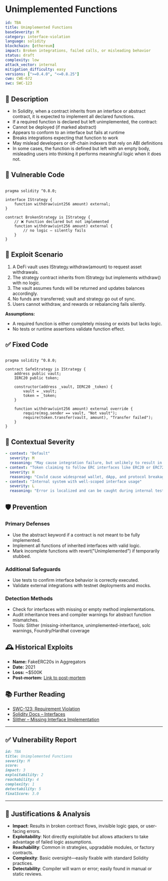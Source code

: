 # Unimplemented Functions

```YAML
id: TBA
title: Unimplemented Functions
baseSeverity: M
category: interface-violation
language: solidity
blockchain: [ethereum]
impact: Broken integrations, failed calls, or misleading behavior
status: draft
complexity: low
attack_vector: internal
mitigation_difficulty: easy
versions: [">=0.4.0", "<=0.8.25"]
cwe: CWE-672
swc: SWC-123
```

## 📝 Description

- In Solidity, when a contract inherits from an interface or abstract contract, it is expected to implement all declared functions. 
- If a required function is declared but left unimplemented, the contract:
- Cannot be deployed (if marked abstract)
- Appears to conform to an interface but fails at runtime
- Breaks integrations expecting that function to work
- May mislead developers or off-chain indexers that rely on ABI definitions
- In some cases, the function is defined but left with an empty body, misleading users into thinking it performs meaningful logic when it does not.

## 🚨 Vulnerable Code

```solidity

pragma solidity ^0.8.0;

interface IStrategy {
    function withdraw(uint256 amount) external;
}

contract BrokenStrategy is IStrategy {
    // ❌ Function declared but not implemented
    function withdraw(uint256 amount) external {
        // no logic – silently fails
    }
}
```

## 🧪 Exploit Scenario

1. A DeFi vault uses IStrategy.withdraw(amount) to request asset withdrawals.
2. The strategy contract inherits from IStrategy but implements withdraw() with no logic.
3. The vault assumes funds will be returned and updates balances accordingly.
4. No funds are transferred; vault and strategy go out of sync.
5. Users cannot withdraw, and rewards or rebalancing fails silently.

**Assumptions:**

- A required function is either completely missing or exists but lacks logic.
- No tests or runtime assertions validate function effect.

## ✅ Fixed Code

```solidity

pragma solidity ^0.8.0;

contract SafeStrategy is IStrategy {
    address public vault;
    IERC20 public token;

    constructor(address _vault, IERC20 _token) {
        vault = _vault;
        token = _token;
    }

    function withdraw(uint256 amount) external override {
        require(msg.sender == vault, "Not vault");
        require(token.transfer(vault, amount), "Transfer failed");
    }
}
```

## 🧭 Contextual Severity

```yaml
- context: "Default"
  severity: M
  reasoning: "May cause integration failure, but unlikely to result in fund loss."
- context: "Token claiming to follow ERC interfaces like ERC20 or ERC721"
  severity: H
  reasoning: "Could cause widespread wallet, dApp, and protocol breakage or fund lock."
- context: "Internal system with well-scoped interface usage"
  severity: L
  reasoning: "Error is localized and can be caught during internal testing."
```

## 🛡️ Prevention

### Primary Defenses

- Use the abstract keyword if a contract is not meant to be fully implemented.
- Implement all functions of inherited interfaces with valid logic.
- Mark incomplete functions with revert("Unimplemented") if temporarily stubbed.

### Additional Safeguards

- Use tests to confirm interface behavior is correctly executed.
- Validate external integrations with testnet deployments and mocks.

### Detection Methods

- Check for interfaces with missing or empty method implementations.
- Audit inheritance trees and compiler warnings for abstract function mismatches.
- Tools: Slither (missing-inheritance, unimplemented-interface), solc warnings, Foundry/Hardhat coverage

## 🕰️ Historical Exploits

- **Name:** FakeERC20s in Aggregators 
- **Date:** 2021 
- **Loss:** ~$500K  
- **Post-mortem:** [Link to post-mortem](https://medium.com/1inch-network)
  
## 📚 Further Reading

- [SWC-123: Requirement Violation](https://swcregistry.io/docs/SWC-123/) 
- [Solidity Docs – Interfaces](https://docs.soliditylang.org/en/latest/contracts.html#interfaces) 
- [Slither – Missing Interface Implementation](https://github.com/crytic/slither/wiki/Detector-Documentation#functions-that-do-not-implement-an-interface) 

---

## ✅ Vulnerability Report
```markdown
id: TBA
title: Unimplemented Functions
severity: M
score:
impact: 3       
exploitability: 2 
reachability: 4  
complexity: 1   
detectability: 5  
finalScore: 3.0
```

---

## 📄 Justifications & Analysis

- **Impact**: Results in broken contract flows, invisible logic gaps, or user-facing errors.
- **Exploitability**: Not directly exploitable but allows attackers to take advantage of failed logic assumptions.
- **Reachability**: Common in strategies, upgradable modules, or factory contracts.
- **Complexity**: Basic oversight—easily fixable with standard Solidity practices.
- **Detectability**: Compiler will warn or error; easily found in manual or static reviews.